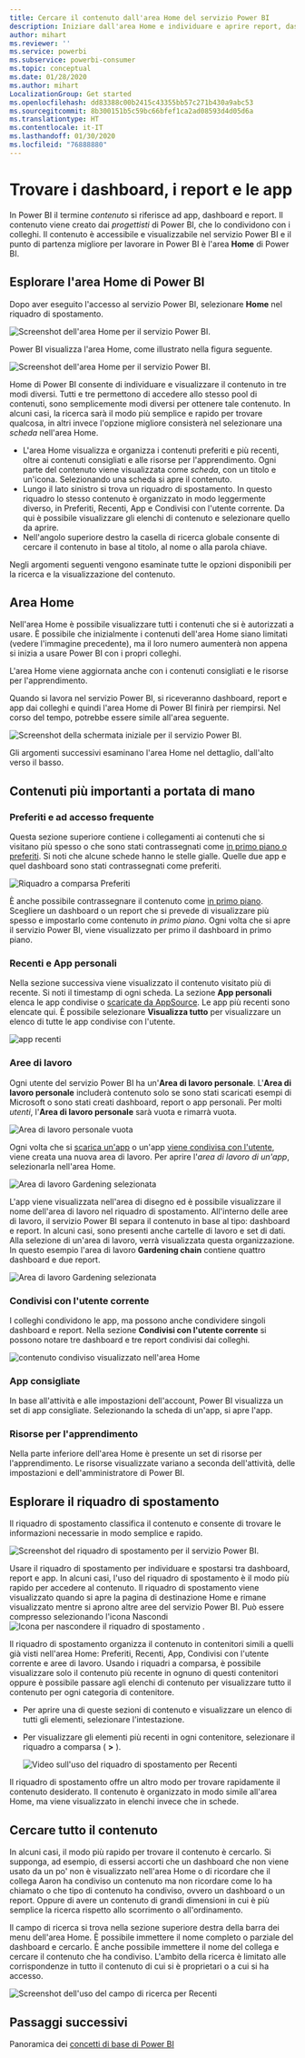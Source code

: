 ```yaml
---
title: Cercare il contenuto dall'area Home del servizio Power BI
description: Iniziare dall'area Home e individuare e aprire report, dashboard e app.
author: mihart
ms.reviewer: ''
ms.service: powerbi
ms.subservice: powerbi-consumer
ms.topic: conceptual
ms.date: 01/28/2020
ms.author: mihart
LocalizationGroup: Get started
ms.openlocfilehash: dd83388c00b2415c43355bb57c271b430a9abc53
ms.sourcegitcommit: 8b300151b5c59bc66bfef1ca2ad08593d4d05d6a
ms.translationtype: HT
ms.contentlocale: it-IT
ms.lasthandoff: 01/30/2020
ms.locfileid: "76888880"
---
```

# <a name="find-your-dashboards-reports-and-apps"></a>Trovare i dashboard, i report e le app
In Power BI il termine *contenuto* si riferisce ad app, dashboard e report. Il contenuto viene creato dai *progettisti* di Power BI, che lo condividono con i colleghi. Il contenuto è accessibile e visualizzabile nel servizio Power BI e il punto di partenza migliore per lavorare in Power BI è l'area **Home** di Power BI.

## <a name="explore-power-bi-home"></a>Esplorare l'area Home di Power BI
Dopo aver eseguito l'accesso al servizio Power BI, selezionare **Home** nel riquadro di spostamento. 

![Screenshot dell'area Home per il servizio Power BI.](media/end-user-home/power-bi-home-menu.png)


Power BI visualizza l'area Home, come illustrato nella figura seguente.
 
![Screenshot dell'area Home per il servizio Power BI.](media/end-user-home/power-bi-home.png)

Home di Power BI consente di individuare e visualizzare il contenuto in tre modi diversi. Tutti e tre permettono di accedere allo stesso pool di contenuti, sono semplicemente modi diversi per ottenere tale contenuto. In alcuni casi, la ricerca sarà il modo più semplice e rapido per trovare qualcosa, in altri invece l'opzione migliore consisterà nel selezionare una *scheda* nell'area Home.

- L'area Home visualizza e organizza i contenuti preferiti e più recenti, oltre ai contenuti consigliati e alle risorse per l'apprendimento. Ogni parte del contenuto viene visualizzata come *scheda*, con un titolo e un'icona. Selezionando una scheda si apre il contenuto.
- Lungo il lato sinistro si trova un riquadro di spostamento. In questo riquadro lo stesso contenuto è organizzato in modo leggermente diverso, in Preferiti, Recenti, App e Condivisi con l'utente corrente. Da qui è possibile visualizzare gli elenchi di contenuto e selezionare quello da aprire.
- Nell'angolo superiore destro la casella di ricerca globale consente di cercare il contenuto in base al titolo, al nome o alla parola chiave.

Negli argomenti seguenti vengono esaminate tutte le opzioni disponibili per la ricerca e la visualizzazione del contenuto.

## <a name="home-canvas"></a>Area Home
Nell'area Home è possibile visualizzare tutti i contenuti che si è autorizzati a usare. È possibile che inizialmente i contenuti dell'area Home siano limitati (vedere l'immagine precedente), ma il loro numero aumenterà non appena si inizia a usare Power BI con i propri colleghi.

L'area Home viene aggiornata anche con i contenuti consigliati e le risorse per l'apprendimento. 
 
Quando si lavora nel servizio Power BI, si riceveranno dashboard, report e app dai colleghi e quindi l'area Home di Power BI finirà per riempirsi. Nel corso del tempo, potrebbe essere simile all'area seguente.

![Screenshot della schermata iniziale per il servizio Power BI.](media/end-user-home/power-bi-home-oldest.png)

 
Gli argomenti successivi esaminano l'area Home nel dettaglio, dall'alto verso il basso.

## <a name="most-important-content-at-your-fingertips"></a>Contenuti più importanti a portata di mano

### <a name="favorites-and-frequents"></a>Preferiti e ad accesso frequente
Questa sezione superiore contiene i collegamenti ai contenuti che si visitano più spesso o che sono stati contrassegnati come [in primo piano o preferiti](end-user-favorite.md). Si noti che alcune schede hanno le stelle gialle. Quelle due app e quel dashboard sono stati contrassegnati come preferiti. 

![Riquadro a comparsa Preferiti](./media/end-user-home/power-bi-favorites-frequents.png)

È anche possibile contrassegnare il contenuto come [in primo piano](end-user-featured.md). Scegliere un dashboard o un report che si prevede di visualizzare più spesso e impostarlo come contenuto *in primo piano*. Ogni volta che si apre il servizio Power BI, viene visualizzato per primo il dashboard in primo piano. 


### <a name="recents-and-my-apps"></a>Recenti e App personali
Nella sezione successiva viene visualizzato il contenuto visitato più di recente. Si noti il timestamp di ogni scheda. La sezione **App personali** elenca le app condivise o [scaricate da AppSource](end-user-apps.md). Le app più recenti sono elencate qui. È possibile selezionare **Visualizza tutto** per visualizzare un elenco di tutte le app condivise con l'utente.

![app recenti](./media/end-user-home/power-bi-recent-apps.png)


### <a name="workspaces"></a>Aree di lavoro
Ogni utente del servizio Power BI ha un'**Area di lavoro personale**. L'**Area di lavoro personale** includerà contenuto solo se sono stati scaricati esempi di Microsoft o sono stati creati dashboard, report o app personali. Per molti *utenti*, l'**Area di lavoro personale** sarà vuota e rimarrà vuota.  

![Area di lavoro personale vuota](./media/end-user-home/power-bi-empty-workspace.png)

Ogni volta che si [scarica un'app](end-user-app-marketing.md) o un'app [viene condivisa con l'utente](end-user-apps.md), viene creata una nuova area di lavoro.  Per aprire l'*area di lavoro di un'app*, selezionarla nell'area Home. 

![Area di lavoro Gardening selezionata](./media/end-user-home/power-bi-workspace-section.png)

L'app viene visualizzata nell'area di disegno ed è possibile visualizzare il nome dell'area di lavoro nel riquadro di spostamento. All'interno delle aree di lavoro, il servizio Power BI separa il contenuto in base al tipo: dashboard e report. In alcuni casi, sono presenti anche cartelle di lavoro e set di dati. Alla selezione di un'area di lavoro, verrà visualizzata questa organizzazione. In questo esempio l'area di lavoro **Gardening chain** contiene quattro dashboard e due report.

![Area di lavoro Gardening selezionata](./media/end-user-home/power-bi-search-workspace.png)

### <a name="shared-with-me"></a>Condivisi con l'utente corrente
I colleghi condividono le app, ma possono anche condividere singoli dashboard e report. Nella sezione **Condivisi con l'utente corrente** si possono notare tre dashboard e tre report condivisi dai colleghi.

![contenuto condiviso visualizzato nell'area Home](./media/end-user-home/power-bi-shared.png)

### <a name="recommended-apps"></a>App consigliate
In base all'attività e alle impostazioni dell'account, Power BI visualizza un set di app consigliate. Selezionando la scheda di un'app, si apre l'app.
 
### <a name="learning-resources"></a>Risorse per l'apprendimento
Nella parte inferiore dell'area Home è presente un set di risorse per l'apprendimento. Le risorse visualizzate variano a seconda dell'attività, delle impostazioni e dell'amministratore di Power BI. 
 
## <a name="explore-the-nav-pane"></a>Esplorare il riquadro di spostamento

Il riquadro di spostamento classifica il contenuto e consente di trovare le informazioni necessarie in modo semplice e rapido.  

![Screenshot del riquadro di spostamento per il servizio Power BI.](media/end-user-home/power-bi-nav.png)


Usare il riquadro di spostamento per individuare e spostarsi tra dashboard, report e app. In alcuni casi, l'uso del riquadro di spostamento è il modo più rapido per accedere al contenuto. Il riquadro di spostamento viene visualizzato quando si apre la pagina di destinazione Home e rimane visualizzato mentre si aprono altre aree del servizio Power BI. Può essere compresso selezionando l'icona Nascondi ![Icona per nascondere il riquadro di spostamento](media/end-user-home/power-bi-hide.png) .
  
Il riquadro di spostamento organizza il contenuto in contenitori simili a quelli già visti nell'area Home: Preferiti, Recenti, App, Condivisi con l'utente corrente e aree di lavoro. Usando i riquadri a comparsa, è possibile visualizzare solo il contenuto più recente in ognuno di questi contenitori oppure è possibile passare agli elenchi di contenuto per visualizzare tutto il contenuto per ogni categoria di contenitore.
 
- Per aprire una di queste sezioni di contenuto e visualizzare un elenco di tutti gli elementi, selezionare l'intestazione.
- Per visualizzare gli elementi più recenti in ogni contenitore, selezionare il riquadro a comparsa ( **>** ).

    ![Video sull'uso del riquadro di spostamento per Recenti](media/end-user-home/power-bi-nav-bar.gif)

 
Il riquadro di spostamento offre un altro modo per trovare rapidamente il contenuto desiderato. Il contenuto è organizzato in modo simile all'area Home, ma viene visualizzato in elenchi invece che in schede. 

## <a name="search-all-of-your-content"></a>Cercare tutto il contenuto
In alcuni casi, il modo più rapido per trovare il contenuto è cercarlo. Si supponga, ad esempio, di essersi accorti che un dashboard che non viene usato da un po' non è visualizzato nell'area Home o di ricordare che il collega Aaron ha condiviso un contenuto ma non ricordare come lo ha chiamato o che tipo di contenuto ha condiviso, ovvero un dashboard o un report. Oppure di avere un contenuto di grandi dimensioni in cui è più semplice la ricerca rispetto allo scorrimento o all'ordinamento. 
 
Il campo di ricerca si trova nella sezione superiore destra della barra dei menu dell'area Home. È possibile immettere il nome completo o parziale del dashboard e cercarlo. È anche possibile immettere il nome del collega e cercare il contenuto che ha condiviso. L'ambito della ricerca è limitato alle corrispondenze in tutto il contenuto di cui si è proprietari o a cui si ha accesso.

![Screenshot dell'uso del campo di ricerca per Recenti](media/end-user-home/power-bi-search-field.png)

## <a name="next-steps"></a>Passaggi successivi
Panoramica dei [concetti di base di Power BI](end-user-basic-concepts.md)
